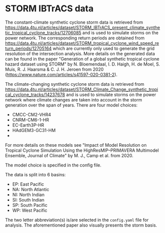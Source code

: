 # STORM IBTrACS data

The constant-climate synthetic cyclone storm data is retrieved from https://data.4tu.nl/articles/dataset/STORM_IBTrACS_present_climate_synthetic_tropical_cyclone_tracks/12706085 and is used to simulate storms on the power network. The corresponding return periods are obtained from https://data.4tu.nl/articles/dataset/STORM_tropical_cyclone_wind_speed_return_periods/12705164 which are currently only used to generate the grid resolution of the intersection analysis. More details on the generated data can be found in the paper "Generation of a global synthetic tropical cyclone hazard dataset using STORM" by N. Bloemendaal, I. D. Haigh, H. de Moel, S. Muis, R. J. Haarsma & C. J. H. Jeroen from 2020 (https://www.nature.com/articles/s41597-020-0381-2).

The climate-changing synthetic cyclone storm data is retrieved from https://data.4tu.nl/articles/dataset/STORM_Climate_Change_synthetic_tropical_cyclone_tracks/14237678 and is used to simulate storms on the power network where climate changes are taken into account in the storm generation over the span of years. There are four model choices:
 - CMCC-CM2-VHR4
 - CNRM-CM6-1-HR
 - EC-Earth3P-HR
 - HAdGEM3-GC31-HM
 - 
For more details on these models see "Impact of Model Resolution on Tropical Cyclone Simulation Using the HighResMIP–PRIMAVERA Multimodel Ensemble, Journal of Climate" by M. J., Camp et al. from 2020.

The model choice is specified in the config file.

The data is split into 6 basins:
 - EP: East Pacific
 - NA: North Atlantic
 - NI: North Indian
 - SI: South Indian
 - SP: South Pacific
 - WP: West Pacific

The two letter abbreviation(s) is/are selected in the `config.yaml` file for analysis. The aforementioned paper also visually presents the storm basis.
